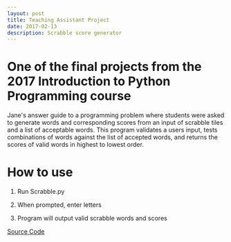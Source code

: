 ```yaml
---
layout: post
title: Teaching Assistant Project
date: 2017-02-13
description: Scrabble score generator
---
```


# One of the final projects from the 2017 Introduction to Python Programming course
Jane's answer guide to a programming problem where students were asked to generate words and corresponding scores from an input of scrabble tiles and a list of acceptable words. This program validates a users input, tests combinations of words against the list of accepted words, and returns the scores of valid words in highest to lowest order.

# How to use
1) Run Scrabble.py

2) When prompted, enter letters

3) Program will output valid scrabble words and scores

<a class="poem-title" href="https://github.com/jvmakin/Scrabble"> Source Code </a>
